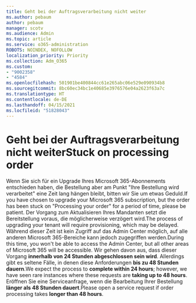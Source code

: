 ```yaml
---
title: Geht bei der Auftragsverarbeitung nicht weiter
ms.author: pebaum
author: pebaum
manager: scotv
ms.audience: Admin
ms.topic: article
ms.service: o365-administration
ROBOTS: NOINDEX, NOFOLLOW
localization_priority: Priority
ms.collection: Adm_O365
ms.custom:
- "9002358"
- "4584"
ms.openlocfilehash: 501901be400844cc61e265abc06e529e090934b8
ms.sourcegitcommit: 8bc60ec34bc1e40685e3976576e04a2623f63a7c
ms.translationtype: HT
ms.contentlocale: de-DE
ms.lasthandoff: 04/15/2021
ms.locfileid: "51828043"
---
```

# <a name="stuck-on-processing-order"></a><span data-ttu-id="8015b-102">Geht bei der Auftragsverarbeitung nicht weiter</span><span class="sxs-lookup"><span data-stu-id="8015b-102">Stuck on processing order</span></span>

<span data-ttu-id="8015b-103">Wenn Sie sich für ein Upgrade Ihres Microsoft 365-Abonnements entschieden haben, die Bestellung aber am Punkt "Ihre Bestellung wird verarbeitet" eine Zeit lang hängen bleibt, bitten wir Sie um etwas Geduld.</span><span class="sxs-lookup"><span data-stu-id="8015b-103">If you have chosen to upgrade your Microsoft 365 subscription, but the order has been stuck on "Processing your order" for a period of time, please be patient.</span></span> <span data-ttu-id="8015b-104">Der Vorgang zum Aktualisieren Ihres Mandanten setzt die Bereitstellung voraus, die möglicherweise verzögert wird.</span><span class="sxs-lookup"><span data-stu-id="8015b-104">The process of upgrading your tenant will require provisioning, which may be delayed.</span></span> <span data-ttu-id="8015b-105">Während dieser Zeit ist kein Zugriff auf das Admin Center möglich, auf alle anderen Microsoft 365-Bereiche kann jedoch zugegriffen werden.</span><span class="sxs-lookup"><span data-stu-id="8015b-105">During this time, you won't be able to access the Admin Center, but all other areas of Microsoft 365 will be accessible.</span></span> <span data-ttu-id="8015b-106">Wir gehen davon aus, dass dieser Vorgang **innerhalb von 24 Stunden abgeschlossen sein wird**. Allerdings gibt es seltene Fälle, in denen diese Anforderungen **bis zu 48 Stunden dauern**.</span><span class="sxs-lookup"><span data-stu-id="8015b-106">We expect the process to **complete within 24 hours**; however, we have seen rare instances where these requests are **taking up to 48 hours**.</span></span> <span data-ttu-id="8015b-107">Eröffnen Sie eine Serviceanfrage, wenn die Bearbeitung Ihrer Bestellung **länger als 48 Stunden dauert**.</span><span class="sxs-lookup"><span data-stu-id="8015b-107">Please open a service request if order processing takes **longer than 48 hours**.</span></span>
